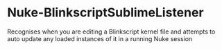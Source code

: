 # Nuke-BlinkscriptSublimeListener
Recognises when you are editing a Blinkscript kernel file and attempts to auto update any loaded instances of it in a running Nuke session
